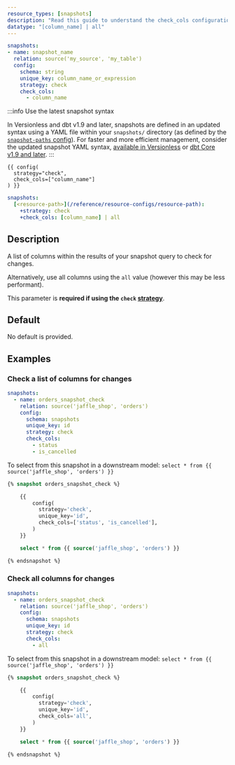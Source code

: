 ```yaml
---
resource_types: [snapshots]
description: "Read this guide to understand the check_cols configuration in dbt."
datatype: "[column_name] | all"
---
```


<VersionBlock firstVersion="1.9">
<File name="snapshots/<filename>.yml">
  
  ```yml
  snapshots:
  - name: snapshot_name
    relation: source('my_source', 'my_table')
    config:
      schema: string
      unique_key: column_name_or_expression
      strategy: check
      check_cols:
        - column_name
  ```
  
</File>
</VersionBlock>

<VersionBlock lastVersion="1.8">

:::info Use the latest snapshot syntax

In Versionless and dbt v1.9 and later, snapshots are defined in an updated syntax using a YAML file within your `snapshots/` directory (as defined by the [`snapshot-paths` config](/reference/project-configs/snapshot-paths)). For faster and more efficient management, consider the updated snapshot YAML syntax, [available in Versionless](/docs/dbt-versions/versionless-cloud) or [dbt Core v1.9 and later](/docs/dbt-versions/core).
:::

<File name='snapshots/<filename>.sql'>

```jinja2
{{ config(
  strategy="check",
  check_cols=["column_name"]
) }}

```

</File>
</VersionBlock>

<File name='dbt_project.yml'>

```yml
snapshots:
  [<resource-path>](/reference/resource-configs/resource-path):
    +strategy: check
    +check_cols: [column_name] | all

```

</File>

## Description
A list of columns within the results of your snapshot query to check for changes.

Alternatively, use all columns using the `all` value (however this may be less performant).

This parameter is **required if using the `check` [strategy](/reference/resource-configs/strategy)**.

## Default
No default is provided.

## Examples

### Check a list of columns for changes

<VersionBlock firstVersion="1.9">

<File name="snapshots/orders_snapshot_check.yml">

```yaml
snapshots:
  - name: orders_snapshot_check
    relation: source('jaffle_shop', 'orders')
    config:
      schema: snapshots
      unique_key: id
      strategy: check
      check_cols:
        - status
        - is_cancelled
```
</File>

To select from this snapshot in a downstream model: `select * from {{ source('jaffle_shop', 'orders') }}`
</VersionBlock>

<VersionBlock lastVersion="1.8">

```sql
{% snapshot orders_snapshot_check %}

    {{
        config(
          strategy='check',
          unique_key='id',
          check_cols=['status', 'is_cancelled'],
        )
    }}

    select * from {{ source('jaffle_shop', 'orders') }}

{% endsnapshot %}
```

</VersionBlock>

### Check all columns for changes

<VersionBlock firstVersion="1.9">

<File name="orders_snapshot_check.yml">

```yaml
snapshots:
  - name: orders_snapshot_check
    relation: source('jaffle_shop', 'orders')
    config:
      schema: snapshots
      unique_key: id
      strategy: check
      check_cols:
        - all
  ```
</File>

To select from this snapshot in a downstream model: `select * from {{ source('jaffle_shop', 'orders') }}`
</VersionBlock>

<VersionBlock lastVersion="1.8">

```sql
{% snapshot orders_snapshot_check %}

    {{
        config(
          strategy='check',
          unique_key='id',
          check_cols='all',
        )
    }}

    select * from {{ source('jaffle_shop', 'orders') }}

{% endsnapshot %}
```
</VersionBlock>
